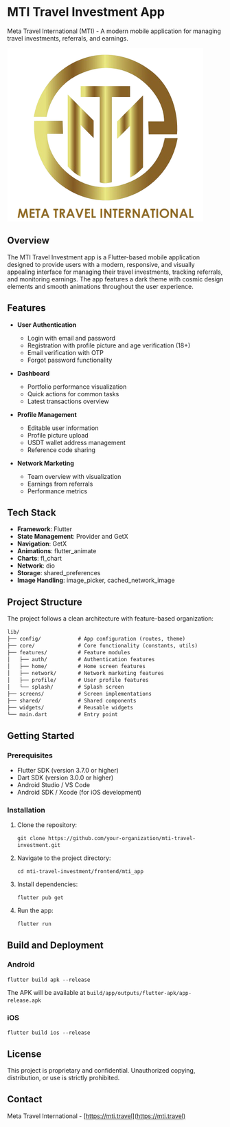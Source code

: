 # MTI Travel Investment App

Meta Travel International (MTI) - A modern mobile application for managing travel investments, referrals, and earnings.

![MTI Logo](assets/images/mti_logo.png)

## Overview

The MTI Travel Investment app is a Flutter-based mobile application designed to provide users with a modern, responsive, and visually appealing interface for managing their travel investments, tracking referrals, and monitoring earnings. The app features a dark theme with cosmic design elements and smooth animations throughout the user experience.

## Features

- **User Authentication**
  - Login with email and password
  - Registration with profile picture and age verification (18+)
  - Email verification with OTP
  - Forgot password functionality

- **Dashboard**
  - Portfolio performance visualization
  - Quick actions for common tasks
  - Latest transactions overview

- **Profile Management**
  - Editable user information
  - Profile picture upload
  - USDT wallet address management
  - Reference code sharing

- **Network Marketing**
  - Team overview with visualization
  - Earnings from referrals
  - Performance metrics

## Tech Stack

- **Framework**: Flutter
- **State Management**: Provider and GetX
- **Navigation**: GetX
- **Animations**: flutter_animate
- **Charts**: fl_chart
- **Network**: dio
- **Storage**: shared_preferences
- **Image Handling**: image_picker, cached_network_image

## Project Structure

The project follows a clean architecture with feature-based organization:

```
lib/
├── config/            # App configuration (routes, theme)
├── core/              # Core functionality (constants, utils)
├── features/          # Feature modules
│   ├── auth/          # Authentication features
│   ├── home/          # Home screen features
│   ├── network/       # Network marketing features
│   ├── profile/       # User profile features
│   └── splash/        # Splash screen
├── screens/           # Screen implementations
├── shared/            # Shared components
├── widgets/           # Reusable widgets
└── main.dart          # Entry point
```

## Getting Started

### Prerequisites

- Flutter SDK (version 3.7.0 or higher)
- Dart SDK (version 3.0.0 or higher)
- Android Studio / VS Code
- Android SDK / Xcode (for iOS development)

### Installation

1. Clone the repository:
   ```
   git clone https://github.com/your-organization/mti-travel-investment.git
   ```

2. Navigate to the project directory:
   ```
   cd mti-travel-investment/frontend/mti_app
   ```

3. Install dependencies:
   ```
   flutter pub get
   ```

4. Run the app:
   ```
   flutter run
   ```

## Build and Deployment

### Android

```
flutter build apk --release
```

The APK will be available at `build/app/outputs/flutter-apk/app-release.apk`

### iOS

```
flutter build ios --release
```

## License

This project is proprietary and confidential. Unauthorized copying, distribution, or use is strictly prohibited.

## Contact

Meta Travel International - [https://mti.travel](https://mti.travel)
